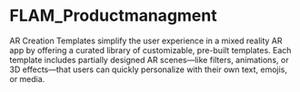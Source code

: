 # FLAM_Productmanagment
AR Creation Templates simplify the user experience in a mixed reality AR app by offering a curated library of customizable, pre-built templates. Each template includes partially designed AR scenes—like filters, animations, or 3D effects—that users can quickly personalize with their own text, emojis, or media.
